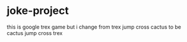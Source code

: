 # joke-project
this is google trex game but i change from trex jump cross cactus to be cactus jump cross trex
